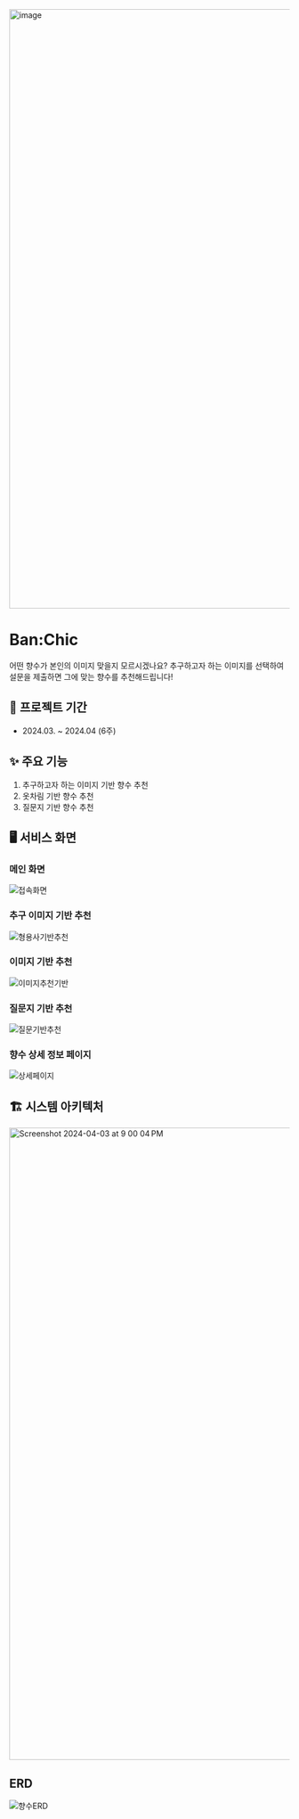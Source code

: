 <img width="1076" alt="image" src="https://github.com/NavyHubb/codetree-TILs/assets/101810007/e4de04e1-35ae-4b64-ac46-20e8e9a79b8c">

# Ban:Chic
어떤 향수가 본인의 이미지 맞을지 모르시겠나요?
추구하고자 하는 이미지를 선택하여 설문을 제출하면 그에 맞는 향수를 추천해드립니다!

## 📆 프로젝트 기간
- 2024.03. ~ 2024.04 (6주)

## ✨️️ 주요 기능
1. 추구하고자 하는 이미지 기반 향수 추천
2. 옷차림 기반 향수 추천
3. 질문지 기반 향수 추천

## 🖥️ 서비스 화면
### 메인 화면
![접속화면](https://github.com/NavyHubb/codetree-TILs/assets/101810007/613c9586-d525-424b-8448-bcd0bf442e71)

### 추구 이미지 기반 추천
![형용사기반추천](https://github.com/NavyHubb/codetree-TILs/assets/101810007/98803239-fef6-4ed0-98fe-abbae532883a)

### 이미지 기반 추천
![이미지추천기반](https://github.com/NavyHubb/codetree-TILs/assets/101810007/a0ae086b-7d01-4507-a36f-7a36a86e18e1)

### 질문지 기반 추천
![질문기반추천](https://github.com/NavyHubb/codetree-TILs/assets/101810007/0a1bc60a-46fc-4d47-88e9-336a6fc8cc86)

### 향수 상세 정보 페이지
![상세페이지](https://github.com/NavyHubb/codetree-TILs/assets/101810007/63ef5b70-ec50-49a4-bd2e-ce274427d670)

## 🏗 시스템 아키텍처
<img width="1135" alt="Screenshot 2024-04-03 at 9 00 04 PM" src="https://github.com/NavyHubb/codetree-TILs/assets/101810007/54892690-650f-44f5-bb19-ba7f266998b2">

## ERD
![향수ERD](https://github.com/NavyHubb/codetree-TILs/assets/101810007/7591af05-262d-44ab-8a04-20d77d6d9a12)